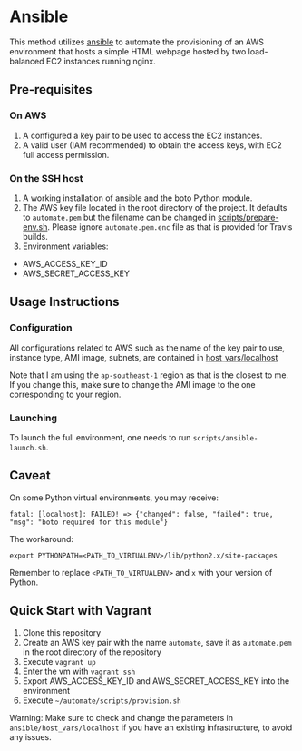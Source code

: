 # Ansible
This method utilizes [ansible](https://github.com/ansible/ansible) to automate the provisioning of an AWS environment that hosts a simple HTML webpage hosted by two load-balanced EC2 instances running nginx.

## Pre-requisites

### On AWS

1. A configured a key pair to be used to access the EC2 instances.
1. A valid user (IAM recommended) to obtain the access keys, with EC2 full access permission.

### On the SSH host

1. A working installation of ansible and the boto Python module.
1. The AWS key file located in the root directory of the project. It defaults to `automate.pem` but the filename can be changed in  [scripts/prepare-env.sh](../scripts/prepare-env.sh). Please ignore `automate.pem.enc` file as that is provided for Travis builds.
1. Environment variables:
  - AWS_ACCESS_KEY_ID
  - AWS_SECRET_ACCESS_KEY

## Usage Instructions

### Configuration

All configurations related to AWS such as the name of the key pair to use, instance type, AMI image, subnets, are contained in
[host_vars/localhost](host_vars/localhost)

Note that I am using the `ap-southeast-1` region as that is the closest to me. If you change this, make sure to change the AMI image to the one corresponding to your region.

### Launching
To launch the full environment, one needs to run `scripts/ansible-launch.sh`.

## Caveat

On some Python virtual environments, you may receive:

`fatal: [localhost]: FAILED! => {"changed": false, "failed": true, "msg": "boto required for this module"}`

The workaround:

`export PYTHONPATH=<PATH_TO_VIRTUALENV>/lib/python2.x/site-packages`

Remember to replace `<PATH_TO_VIRTUALENV>` and `x` with your version of Python.

## Quick Start with Vagrant

1. Clone this repository
1. Create an AWS key pair with the name `automate`, save it as `automate.pem` in the root directory of the repository
1. Execute `vagrant up`
1. Enter the vm with `vagrant ssh`
1. Export AWS_ACCESS_KEY_ID and AWS_SECRET_ACCESS_KEY into the environment
1. Execute `~/automate/scripts/provision.sh`

Warning: Make sure to check and change the parameters in `ansible/host_vars/localhost` if you have an existing infrastructure, to avoid any issues.

